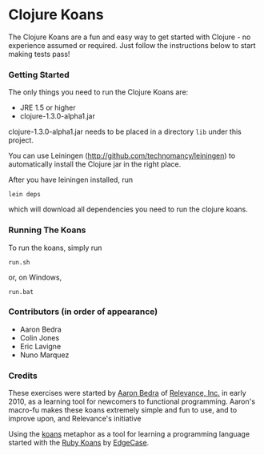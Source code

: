 # Clojure Koans

The Clojure Koans are a fun and easy way to get started with Clojure - no
experience assumed or required.  Just follow the instructions below to start
making tests pass!


### Getting Started

The only things you need to run the Clojure Koans are:

- JRE 1.5 or higher
- clojure-1.3.0-alpha1.jar

clojure-1.3.0-alpha1.jar needs to be placed in a directory `lib` under this
project.

You can use Leiningen (http://github.com/technomancy/leiningen) to
automatically install the Clojure jar in the right place.

After you have leiningen installed, run

`lein deps`

which will download all dependencies you need to run the clojure koans.


### Running The Koans

To run the koans, simply run

`run.sh`

or, on Windows,

`run.bat`


### Contributors (in order of appearance)

- Aaron Bedra
- Colin Jones
- Eric Lavigne
- Nuno Marquez


### Credits

These exercises were started by [Aaron Bedra](http://github.com/abedra) of
[Relevance, Inc.](http://github.com/relevance) in early 2010, as a learning
tool for newcomers to functional programming. Aaron's macro-fu makes these
koans extremely simple and fun to use, and to improve upon, and Relevance's
initiative

Using the [koans](http://en.wikipedia.org/wiki/koan) metaphor as a tool for
learning a programming language started with the
[Ruby Koans](http://rubykoans.com) by [EdgeCase](http://github.com/edgecase).

